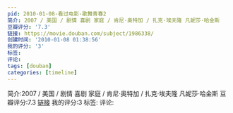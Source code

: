 ```yaml
---
pid: 2010-01-08-看过电影-歌舞青春2
简介: 2007 / 美国 / 剧情 喜剧 家庭 / 肯尼·奥特加 / 扎克·埃夫隆 凡妮莎·哈金斯
豆瓣评分: '7.3'
链接: https://movie.douban.com/subject/1986338/
创建时间: '2010-01-08 01:38:56'
我的评分: '3'
标签:
评论:
tags: [douban]
categories: [timeline]
---
```

简介:2007 / 美国 / 剧情 喜剧 家庭 / 肯尼·奥特加 / 扎克·埃夫隆 凡妮莎·哈金斯
豆瓣评分:7.3
[链接](https://movie.douban.com/subject/1986338/)
我的评分:3
标签:
评论:
